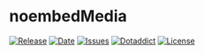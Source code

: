# noembedMedia

[![Release](https://img.shields.io/github/v/release/franck-paul/noembedMedia)](https://github.com/franck-paul/noembedMedia/releases)
[![Date](https://img.shields.io/github/release-date/franck-paul/noembedMedia)](https://github.com/franck-paul/noembedMedia/releases)
[![Issues](https://img.shields.io/github/issues/franck-paul/noembedMedia)](https://github.com/franck-paul/noembedMedia/issues)
[![Dotaddict](https://img.shields.io/badge/dotaddict-official-green.svg)](https://plugins.dotaddict.org/dc2/details/noembedMedia)
[![License](https://img.shields.io/github/license/franck-paul/noembedMedia)](https://github.com/franck-paul/noembedMedia/blob/master/LICENSE)

